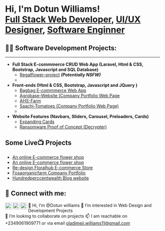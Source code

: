 <h1>Hi, I'm Dotun Williams! <br/><a href="https://github.com/joshmadakor1">Full Stack Web Developer</a>, <a href="">UI/UX  Designer</a>, <a href="">Software Enginner</a></h1>

<h2>👨‍💻 Software Development Projects:</h2>
<hr>

- <b>Full Stack E-commmerce CRUD Web App (Laravel, Html & CSS, Bootstrap, Javascript and SQL Database)</b>
  - [Regalflower-project](https://github.com/Dotwilliams/regalflower-project) <b><i>(Potentially NSFW)</b></i>
  - 
- <b>Front-ends (Html & CSS, Bootstrap, Javascript and JQuery  )</b>
  - [Bagbag E-commmerce Web App ](https://github.com/Dotwilliams/bagbagofficial.github.io)
  - [Agrobase-Website (Company Portfolio Web Page](https://github.com/Dotwilliams/Agrobase-websites-)
  - [AHS-Farm](https://github.com/Dotwilliams/AHS-farm)
  - [Saachi-Tomatoes (Company Portfolio Web Page)](https://github.com/Dotwilliams/Saachi-Tomatoes-)
  - 
- <b>Website Features (Navbars, Sliders, Carousel, Preloaders, Cards)</b>
  - [Expanding Cards](https://github.com/Dotwilliams/dev)
  - [Ransomware Proof of Concept (Decrypter)](https://github.com/joshmadakor1/DecrypterPOC)
  

  

<h2> Some Live📺 Projects</h2>

- [An online E-commerce flower shop](https://www.regalflowers.com.ng/)
- [An online E-commerce flower shop ](https://www.floralhub.com.ng/)
- [Re-design Floralhub E-commerce Store ](https://www.figma.com/proto/RfhoDuryt2N2lZ9Mx5qzUk/Floral-Hub?node-id=288-49820&starting-point-node-id=288%3A49820&show-proto-sidebar=1)
- [Fosaorganicfarm Company Portfolio ](https://fosaorganicfarm.com.ng/)
- [Hundredperccentwealth Blog website](https://www.hundredperccentwealth.com/)

<h2> 🤳 Connect with me:</h2>

[<img align="left" alt="JoshMadakor | Twitter" width="22px" src="https://cdn.jsdelivr.net/npm/simple-icons@v3/icons/twitter.svg" />][twitter]
[<img align="left" alt="JoshMadakor | LinkedIn" width="22px" src="https://cdn.jsdelivr.net/npm/simple-icons@v3/icons/linkedin.svg" />][linkedin]
[<img align="left" alt="JoshMadakor | Instagram" width="22px" src="https://cdn.jsdelivr.net/npm/simple-icons@v3/icons/instagram.svg" />][instagram]

[twitter]: https://twitter.com/
[youtube]: https://www.youtube.com/c/
[instagram]: https://www.instagram.com/
[linkedin]: https://linkedin.com/in/


👋 Hi, I’m @Dotun williams 
👀 I’m interested in Web Design and Development Projects <br>
💞️ I’m looking to collaborate on projects
📫 I am reachable on +2349061909771 or via email oladimeji.williams11@gmail.com

<!--
**joshmadakor1/joshmadakor1** is a ✨ _special_ ✨ repository because its `README.md` (this file) appears on your GitHub profile.

Here are some ideas to get you started:

- 🔭 I’m currently working on ...
- 🌱 I’m currently learning ...
- 👯 I’m looking to collaborate on ...
- 🤔 I’m looking for help with ...
- 💬 Ask me about ...
- 📫 How to reach me: ...
- 😄 Pronouns: ...
- ⚡ Fun fact: ...
-->
